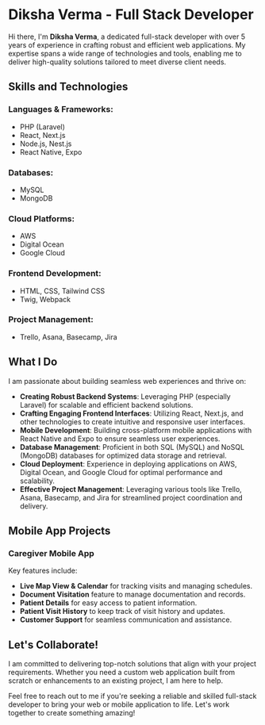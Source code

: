 # Diksha Verma - Full Stack Developer

Hi there, I'm **Diksha Verma**, a dedicated full-stack developer with over 5 years of experience in crafting robust and efficient web applications. My expertise spans a wide range of technologies and tools, enabling me to deliver high-quality solutions tailored to meet diverse client needs.

## Skills and Technologies

### Languages & Frameworks:
- PHP (Laravel)
- React, Next.js
- Node.js, Nest.js
- React Native, Expo

### Databases:
- MySQL
- MongoDB

### Cloud Platforms:
- AWS
- Digital Ocean
- Google Cloud

### Frontend Development:
- HTML, CSS, Tailwind CSS
- Twig, Webpack

### Project Management:
- Trello, Asana, Basecamp, Jira

## What I Do

I am passionate about building seamless web experiences and thrive on:

- **Creating Robust Backend Systems**: Leveraging PHP (especially Laravel) for scalable and efficient backend solutions.
- **Crafting Engaging Frontend Interfaces**: Utilizing React, Next.js, and other technologies to create intuitive and responsive user interfaces.
- **Mobile Development**: Building cross-platform mobile applications with React Native and Expo to ensure seamless user experiences.
- **Database Management**: Proficient in both SQL (MySQL) and NoSQL (MongoDB) databases for optimized data storage and retrieval.
- **Cloud Deployment**: Experience in deploying applications on AWS, Digital Ocean, and Google Cloud for optimal performance and scalability.
- **Effective Project Management**: Leveraging various tools like Trello, Asana, Basecamp, and Jira for streamlined project coordination and delivery.

## Mobile App Projects

### **Caregiver Mobile App**
Key features include:
- **Live Map View & Calendar** for tracking visits and managing schedules.
- **Document Visitation** feature to manage documentation and records.
- **Patient Details** for easy access to patient information.
- **Patient Visit History** to keep track of visit history and updates.
- **Customer Support** for seamless communication and assistance.

## Let's Collaborate!

I am committed to delivering top-notch solutions that align with your project requirements. Whether you need a custom web application built from scratch or enhancements to an existing project, I am here to help.

Feel free to reach out to me if you're seeking a reliable and skilled full-stack developer to bring your web or mobile application to life. Let's work together to create something amazing!
